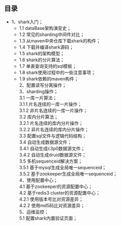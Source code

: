 ## 目录
- 1、shark入门；<br>
   - 1.1 dataBase架构演变史；<br>
   - 1.2 常见的sharding中间件对比；<br>
   - 1.3 从maven中央仓库下载shark的构件；<br>
   - 1.4 下载并编译shark源码；<br>
   - 1.5 shark的架构模型；<br>
   - 1.6 shark的分片算法；<br>
   - 1.7 单表查询支持的sql模板；<br>
   - 1.8 shark使用过程中的一些注意事项；<br>
   - 1.9 shark依赖的maven构件；<br>
2、配置读写分离操作；<br>
3、sharding操作；<br>
   3.1 一库一片算法；<br>
       3.1.1 片名连续的一库一片操作；<br>
       3.1.2 非片名连续的一库一片操作；<br>
   3.2 库内分片算法；<br>
       3.2.1 片名连续的库内分片操作；<br>
       3.2.2 非片名连续的库内分片操作；<br>
   3.3 配置sql文件与逻辑代码结构；<br>
   3.4 自动生成数据源文件；<br>
       3.4.1 自动生成c3p0数据源文件；<br>
       3.4.2 自动生成druid数据源文件；<br>
   3.5 多机sequenceid解决方案；<br>
       3.5.1 基于mysql生成全局唯一sequenceid；<br>
       3.5.2 基于zookeeper生成全局唯一sequenceid；<br>
4、使用配置中心；<br>
   4.1 基于zookeeper的资源配置中心；<br>
   4.2 基于redis3 cluster的资源配置中心；<br>
       4.2.1 使用版本号比对资源差异；<br>
       4.2.2 使用md5码比对资源差异；<br>
5、运维监控；<br>
   5.1 配置shark内置验证页面；<br>